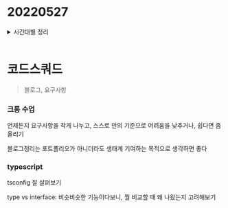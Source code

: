 # 20220527

<details>
<summary>시간대별 정리</summary>
### 아침

canvas 공부

### 오전

pr 정리

그룹 공유, 피어세션 발표 자료 정리

### 오후

pr 정리

그룹 공유

피어세션

클래스 수업

</details>
<br>

# 코드스쿼드

> 블로그, 요구사항

### 크롱 수업

언제든지 요구사항을 작게 나누고, 스스로 만의 기준으로 어려움을 낮추거나, 쉽다면 좀 올리기

블로그정리는 포트폴리오가 아니더라도 생태계 기여하는 목적으로 생각하면 좋다

### typescript

tsconfig 잘 살펴보기

type vs interface: 비슷비슷한 기능이다보니, 뭘 비교할 때 왜 나왔는지 고려해보기
